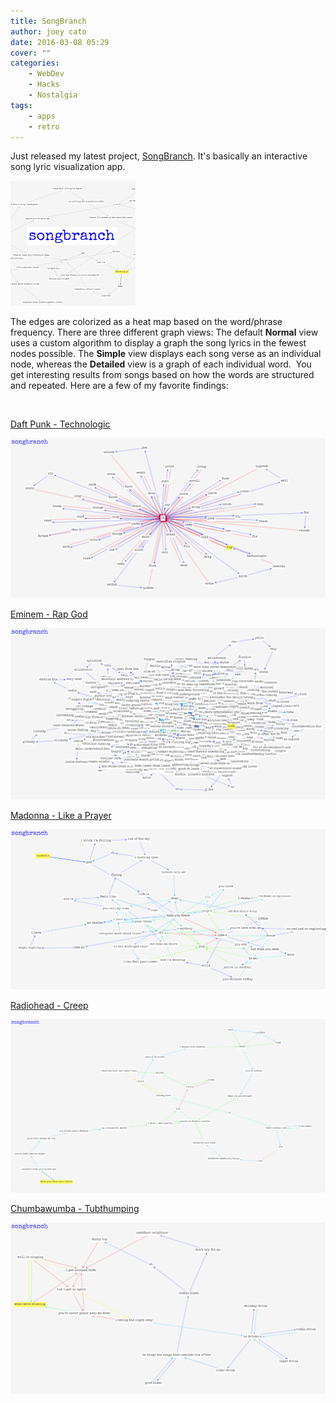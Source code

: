```yaml
---
title: SongBranch
author: joey cato
date: 2016-03-08 05:29
cover: ""
categories:
    - WebDev
    - Hacks
    - Nostalgia
tags:
    - apps
    - retro
---
```


Just released my latest project, [SongBranch](https://songbranch.herokuapp.com/). It's basically an interactive song lyric
visualization app.

<a href="https://songbranch.herokuapp.com/"><img src="sbsq.png" alt="songbranch_app" style="width:200px"/></a>

The edges are colorized as a heat map based on the word/phrase frequency. There are three different
graph views: The default **Normal** view uses a custom algorithm to display a graph the song lyrics in the fewest nodes
possible. The **Simple** view displays each song verse as an individual node, whereas the **Detailed** view is a graph of each individual word.  You get interesting results from songs based on how the words are structured and repeated. Here are a few of my favorite findings:

<br>

[Daft Punk - Technologic](https://songbranch.herokuapp.com/?artistName=daft+punk&songTitle=technologic)

![daftpunk](sb_daftpunk_technologic.png)

[Eminem - Rap God](https://songbranch.herokuapp.com/?artistName=eminem&songTitle=rap+god)

![eminem](sb_eminem_rapgod-1024x556.png)

[Madonna - Like a Prayer](https://songbranch.herokuapp.com/?artistName=madonna&songTitle=like+a+prayer)

![madonna](sb_madonnalikeaprayer-1024x521.png)

[Radiohead - Creep](https://songbranch.herokuapp.com/?artistName=radiohead&songTitle=creep)

![radiohead](sb_radioheadcreep-1024x563.png)

[Chumbawumba - Tubthumping](https://songbranch.herokuapp.com/?artistName=chumbawumba&songTitle=tubthumping)

![chumbawumba](sb_chumbawumba-1024x556.png)
